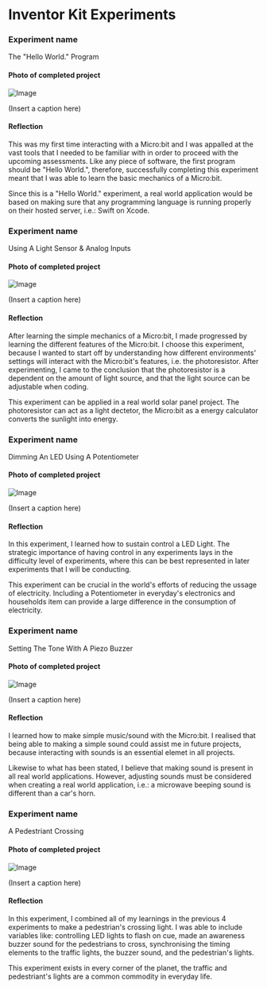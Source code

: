 # Inventor Kit Experiments

### Experiment name ###

The "Hello World." Program

#### Photo of completed project ####

![Image](missingimage.png)

(Insert a caption here)

#### Reflection ####

This was my first time interacting with a Micro:bit and I was appalled at the vast tools that I needed to be familiar with in order to proceed with the upcoming assessments. Like any piece of software, the first program should be "Hello World.", therefore, successfully completing this experiment meant that I was able to learn the basic mechanics of a Micro:bit.

Since this is a "Hello World." experiment, a real world application would be based on making sure that any programming language is running properly on their hosted server, i.e.: Swift on Xcode.

### Experiment name ###

Using A Light Sensor & Analog Inputs

#### Photo of completed project ####

![Image](missingimage.png)

(Insert a caption here)

#### Reflection ####

After learning the simple mechanics of a Micro:bit, I made progressed by learning the different features of the Micro:bit. I choose this experiment, because I wanted to start off by understanding how different environments' settings will interact with the Micro:bit's features, i.e. the photoresistor. After experimenting, I came to the conclusion that the photoresistor is a dependent on the amount of light source, and that the light source can be adjustable when coding. 

This experiment can be applied in a real world solar panel project. The photoresistor can act as a light dectetor, the Micro:bit as a energy calculator converts the sunlight into energy.

### Experiment name ###

Dimming An LED Using A Potentiometer 

#### Photo of completed project ####

![Image](missingimage.png)

(Insert a caption here)

#### Reflection ####

In this experiment, I learned how to sustain control a LED Light. The strategic importance of having control in any experiments lays in the difficulty level of experiments, where this can be best represented in later experiments that I will be conducting. 

This experiment can be crucial in the world's efforts of reducing the ussage of electricity. Including a Potentiometer in everyday's electronics and households item can provide a large difference in the consumption of electricity. 

### Experiment name ###

Setting The Tone With A Piezo Buzzer

#### Photo of completed project ####

![Image](missingimage.png)

(Insert a caption here)

#### Reflection ####

I learned how to make simple music/sound with the Micro:bit. I realised that being able to making a simple sound could assist me in future projects, because interacting with sounds is an essential elemet in all projects. 

Likewise to what has been stated, I believe that making sound is present in all real world applications. However, adjusting sounds must be considered when creating a real world application, i.e.: a microwave beeping sound is different than a car's horn. 

### Experiment name ###

A Pedestriant Crossing

#### Photo of completed project ####

![Image](missingimage.png)

(Insert a caption here)

#### Reflection ####

In this experiment, I combined all of my learnings in the previous 4 experiments to make a pedestrian's crossing light. I was able to include variables like: controlling LED lights to flash on cue, made an awareness buzzer sound for the pedestrians to cross, synchronising the timing elements to the traffic lights, the buzzer sound, and the pedestrian's lights. 

This experiment exists in every corner of the planet, the traffic and pedestriant's lights are a common commodity in everyday life.

